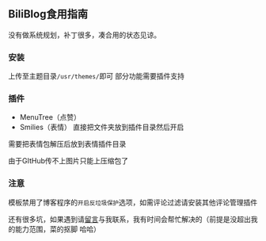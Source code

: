 ## BiliBlog食用指南
没有做系统规划，补丁很多，凑合用的状态见谅。

### 安装
上传至主题目录`/usr/themes/`即可
部分功能需要插件支持
### 插件
* MenuTree（点赞）
* Smilies（表情）
直接把文件夹放到插件目录然后开启

需要把表情包解压后放到表情插件目录

由于GItHub传不上图片只能上压缩包了

### 注意
模板禁用了博客程序的`开启反垃圾保护`选项，如需评论过滤请安装其他评论管理插件

还有很多坑，如果遇到请[留言](https://blog.menhood.wang/archives/BiliBlog.html)与我联系，我有时间会帮忙解决的（前提是没超出我的能力范围，菜的抠脚 哈哈）
